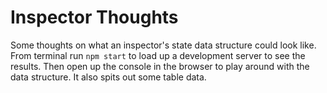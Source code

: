 # Inspector Thoughts

Some thoughts on what an inspector's state data structure could look like. From terminal run `npm start` to load up a development server to see the results. Then open up the console in the browser to play around with the data structure. It also spits out some table data.
